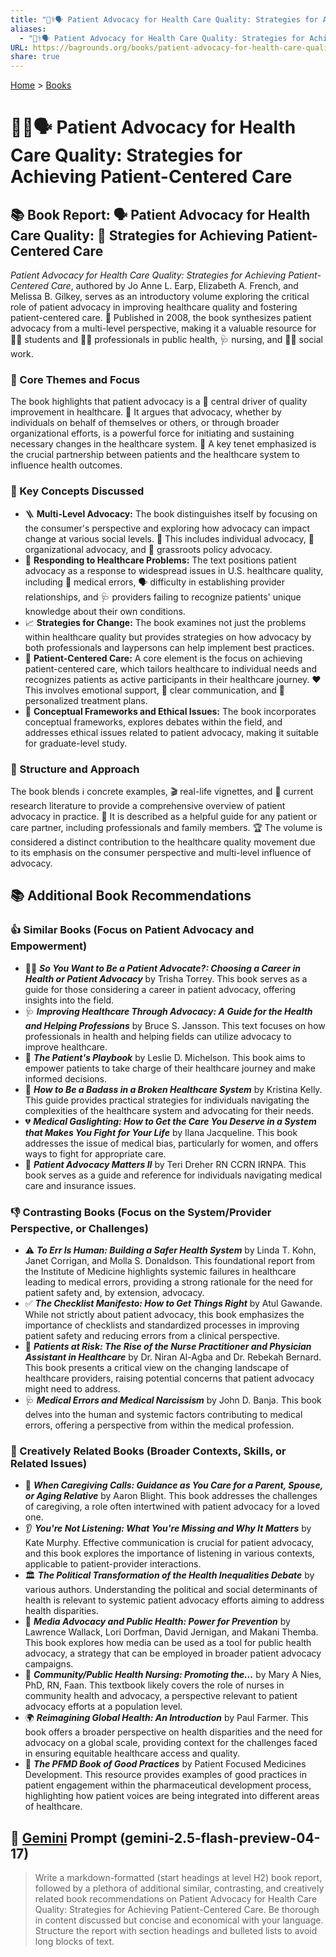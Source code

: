```yaml
---
title: "🧑‍⚕️🗣️ Patient Advocacy for Health Care Quality: Strategies for Achieving Patient-Centered Care"
aliases:
  - "🧑‍⚕️🗣️ Patient Advocacy for Health Care Quality: Strategies for Achieving Patient-Centered Care"
URL: https://bagrounds.org/books/patient-advocacy-for-health-care-quality-strategies-for-achieving-patient-centered-care
share: true
---
```

[Home](../index.md) > [Books](./index.md)  
# 🧑‍⚕️🗣️ Patient Advocacy for Health Care Quality: Strategies for Achieving Patient-Centered Care  
## 📚 Book Report: 🗣️ Patient Advocacy for Health Care Quality: 🎯 Strategies for Achieving Patient-Centered Care  
  
*Patient Advocacy for Health Care Quality: Strategies for Achieving Patient-Centered Care*, authored by Jo Anne L. Earp, Elizabeth A. French, and Melissa B. Gilkey, serves as an introductory volume exploring the critical role of patient advocacy in improving healthcare quality and fostering patient-centered care. 📅 Published in 2008, the book synthesizes patient advocacy from a multi-level perspective, making it a valuable resource for 🧑‍🎓 students and 🧑‍⚕️ professionals in public health, 🩺 nursing, and 🧑‍💼 social work.  
  
### 🌟 Core Themes and Focus  
  
The book highlights that patient advocacy is a 🔑 central driver of quality improvement in healthcare. 📣 It argues that advocacy, whether by individuals on behalf of themselves or others, or through broader organizational efforts, is a powerful force for initiating and sustaining necessary changes in the healthcare system. 🤝 A key tenet emphasized is the crucial partnership between patients and the healthcare system to influence health outcomes.  
  
### 🔑 Key Concepts Discussed  
  
* 🪜 **Multi-Level Advocacy:** The book distinguishes itself by focusing on the consumer's perspective and exploring how advocacy can impact change at various social levels. 👤 This includes individual advocacy, 🏢 organizational advocacy, and 🌿 grassroots policy advocacy.  
* 🚨 **Responding to Healthcare Problems:** The text positions patient advocacy as a response to widespread issues in U.S. healthcare quality, including 🤕 medical errors, 🗣️ difficulty in establishing provider relationships, and 🩺 providers failing to recognize patients' unique knowledge about their own conditions.  
* 📈 **Strategies for Change:** The book examines not just the problems within healthcare quality but provides strategies on how advocacy by both professionals and laypersons can help implement best practices.  
* 🎯 **Patient-Centered Care:** A core element is the focus on achieving patient-centered care, which tailors healthcare to individual needs and recognizes patients as active participants in their healthcare journey. ❤️ This involves emotional support, 💬 clear communication, and 💊 personalized treatment plans.  
* 🧠 **Conceptual Frameworks and Ethical Issues:** The book incorporates conceptual frameworks, explores debates within the field, and addresses ethical issues related to patient advocacy, making it suitable for graduate-level study.  
  
### 🧱 Structure and Approach  
  
The book blends ℹ️ concrete examples, 🎬 real-life vignettes, and 🔬 current research literature to provide a comprehensive overview of patient advocacy in practice. 📖 It is described as a helpful guide for any patient or care partner, including professionals and family members. 🏆 The volume is considered a distinct contribution to the healthcare quality movement due to its emphasis on the consumer perspective and multi-level influence of advocacy.  
  
## 📚 Additional Book Recommendations  
  
### 👍 Similar Books (Focus on Patient Advocacy and Empowerment)  
  
* 🧑‍💼 ***So You Want to Be a Patient Advocate?: Choosing a Career in Health or Patient Advocacy*** by Trisha Torrey. This book serves as a guide for those considering a career in patient advocacy, offering insights into the field.  
* 🩺 ***Improving Healthcare Through Advocacy: A Guide for the Health and Helping Professions*** by Bruce S. Jansson. This text focuses on how professionals in health and helping fields can utilize advocacy to improve healthcare.  
* 💪 ***The Patient's Playbook*** by Leslie D. Michelson. This book aims to empower patients to take charge of their healthcare journey and make informed decisions.  
* 👊 ***How to Be a Badass in a Broken Healthcare System*** by Kristina Kelly. This guide provides practical strategies for individuals navigating the complexities of the healthcare system and advocating for their needs.  
* 💔 ***Medical Gaslighting: How to Get the Care You Deserve in a System that Makes You Fight for Your Life*** by Ilana Jacqueline. This book addresses the issue of medical bias, particularly for women, and offers ways to fight for appropriate care.  
* 🙏 ***Patient Advocacy Matters II*** by Teri Dreher RN CCRN IRNPA. This book serves as a guide and reference for individuals navigating medical care and insurance issues.  
  
### 👎 Contrasting Books (Focus on the System/Provider Perspective, or Challenges)  
  
* ⚠️ ***To Err Is Human: Building a Safer Health System*** by Linda T. Kohn, Janet Corrigan, and Molla S. Donaldson. This foundational report from the Institute of Medicine highlights systemic failures in healthcare leading to medical errors, providing a strong rationale for the need for patient safety and, by extension, advocacy.  
* ✅ ***The Checklist Manifesto: How to Get Things Right*** by Atul Gawande. While not strictly about patient advocacy, this book emphasizes the importance of checklists and standardized processes in improving patient safety and reducing errors from a clinical perspective.  
* 🤔 ***Patients at Risk: The Rise of the Nurse Practitioner and Physician Assistant in Healthcare*** by Dr. Niran Al-Agba and Dr. Rebekah Bernard. This book presents a critical view on the changing landscape of healthcare providers, raising potential concerns that patient advocacy might need to address.  
* 🩺 ***Medical Errors and Medical Narcissism*** by John D. Banja. This book delves into the human and systemic factors contributing to medical errors, offering a perspective from within the medical profession.  
  
### 🎨 Creatively Related Books (Broader Contexts, Skills, or Related Issues)  
  
* 👵 ***When Caregiving Calls: Guidance as You Care for a Parent, Spouse, or Aging Relative*** by Aaron Blight. This book addresses the challenges of caregiving, a role often intertwined with patient advocacy for a loved one.  
* 👂 ***You're Not Listening: What You're Missing and Why It Matters*** by Kate Murphy. Effective communication is crucial for patient advocacy, and this book explores the importance of listening in various contexts, applicable to patient-provider interactions.  
* 🏛️ ***The Political Transformation of the Health Inequalities Debate*** by various authors. Understanding the political and social determinants of health is relevant to systemic patient advocacy efforts aiming to address health disparities.  
* 📢 ***Media Advocacy and Public Health: Power for Prevention*** by Lawrence Wallack, Lori Dorfman, David Jernigan, and Makani Themba. This book explores how media can be used as a tool for public health advocacy, a strategy that can be employed in broader patient advocacy campaigns.  
* 🏥 ***Community/Public Health Nursing: Promoting the...*** by Mary A Nies, PhD, RN, Faan. This textbook likely covers the role of nurses in community health and advocacy, a perspective relevant to patient advocacy efforts at a population level.  
* 🌍 ***Reimagining Global Health: An Introduction*** by Paul Farmer. This book offers a broader perspective on health disparities and the need for advocacy on a global scale, providing context for the challenges faced in ensuring equitable healthcare access and quality.  
* 🤝 ***The PFMD Book of Good Practices*** by Patient Focused Medicines Development. This resource provides examples of good practices in patient engagement within the pharmaceutical development process, highlighting how patient voices are being integrated into different areas of healthcare.  
  
## 💬 [Gemini](../software/gemini.md) Prompt (gemini-2.5-flash-preview-04-17)  
> Write a markdown-formatted (start headings at level H2) book report, followed by a plethora of additional similar, contrasting, and creatively related book recommendations on Patient Advocacy for Health Care Quality: Strategies for Achieving Patient-Centered Care. Be thorough in content discussed but concise and economical with your language. Structure the report with section headings and bulleted lists to avoid long blocks of text.
